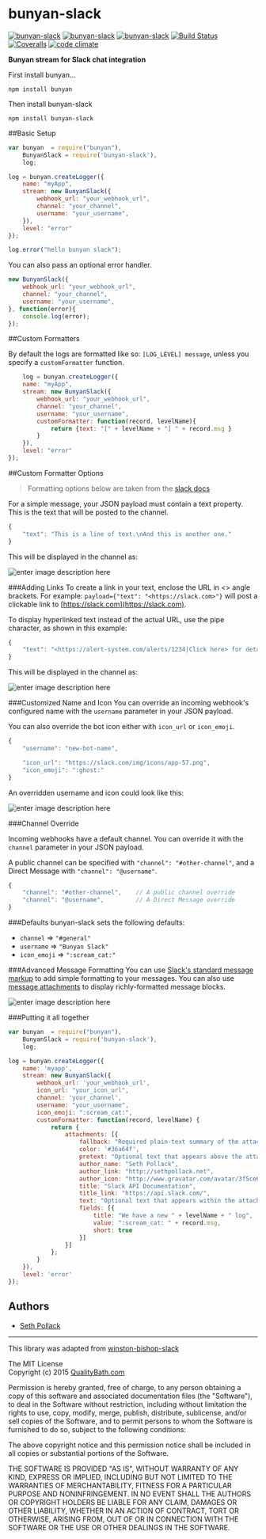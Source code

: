 # bunyan-slack
[![bunyan-slack](http://img.shields.io/npm/v/bunyan-slack.svg?style=flat-square)](https://www.npmjs.com/package/bunyan-slack)
[![bunyan-slack](http://img.shields.io/npm/dm/bunyan-slack.svg?style=flat-square)](https://www.npmjs.com/package/bunyan-slack)
[![bunyan-slack](http://img.shields.io/npm/l/bunyan-slack.svg?style=flat-square)](https://www.npmjs.com/package/bunyan-slack)
[![Build Status](https://img.shields.io/travis/qualitybath/bunyan-slack.svg?style=flat-square)](https://travis-ci.org/qualitybath/bunyan-slack)
[![Coveralls](https://img.shields.io/coveralls/qualitybath/bunyan-slack.svg?style=flat-square)](https://coveralls.io/r/qualitybath/bunyan-slack)
[![code climate](https://img.shields.io/codeclimate/github/qualitybath/bunyan-slack.svg?style=flat-square)](https://codeclimate.com/github/qualitybath/bunyan-slack)

**Bunyan stream for Slack chat integration**

First install bunyan...

```
npm install bunyan
```

Then install bunyan-slack

```
npm install bunyan-slack
```

##Basic Setup

```javascript
var bunyan  = require("bunyan"),
	BunyanSlack = require('bunyan-slack'),
	log;

log = bunyan.createLogger({
	name: "myApp",
	stream: new BunyanSlack({
		webhook_url: "your_webhook_url",
		channel: "your_channel",
		username: "your_username",
	}),
	level: "error"
});

log.error("hello bunyan slack");
```
You can also pass an optional error handler.

```javascript
new BunyanSlack({
	webhook_url: "your_webhook_url",
	channel: "your_channel",
	username: "your_username",
}, function(error){
	console.log(error);
});
```

##Custom Formatters

By default the logs are formatted like so: `[LOG_LEVEL] message`, unless you specify a `customFormatter` function.

```javascript
	log = bunyan.createLogger({
	name: "myApp",
	stream: new BunyanSlack({
		webhook_url: "your_webhook_url",
		channel: "your_channel",
		username: "your_username",
		customFormatter: function(record, levelName){
			return {text: "[" + levelName + "] " + record.msg }
		}
	}),
	level: "error"
});
```
##Custom Formatter Options
> Formatting options below are taken from the [slack docs](https://api.slack.com/incoming-webhooks)

For a simple message, your JSON payload must contain a text property.
This is the text that will be posted to the channel.
```javascript
{
    "text": "This is a line of text.\nAnd this is another one."
}
```

This will be displayed in the channel as:

![enter image description here](https://api.slack.com/img/api/incoming_simple.png)

###Adding Links
To create a link in your text, enclose the URL in <> angle brackets. For example: `payload={"text": "<https://slack.com>"}` will post a clickable link to [https://slack.com](https://slack.com).

To display hyperlinked text instead of the actual URL, use the pipe character, as shown in this example:
```javascript
{
    "text": "<https://alert-system.com/alerts/1234|Click here> for details!"
}
```
This will be displayed in the channel as:

![enter image description here](https://api.slack.com/img/api/incoming_link.png)

###Customized Name and Icon
You can override an incoming webhook's configured name with the `username` parameter in your JSON payload.

You can also override the bot icon either with `icon_url` or `icon_emoji`.

```javascript
{
    "username": "new-bot-name",

    "icon_url": "https://slack.com/img/icons/app-57.png",
    "icon_emoji": ":ghost:"
}
```
An overridden username and icon could look like this:

![enter image description here](https://api.slack.com/img/api/incoming_name_icon.png)

###Channel Override

Incoming webhooks have a default channel. You can override it with the `channel` parameter in your JSON payload.

A public channel can be specified with `"channel": "#other-channel"`, and a Direct Message with `"channel": "@username"`.

```javascript
{
    "channel": "#other-channel",    // A public channel override
    "channel": "@username",         // A Direct Message override
}
```

###Defaults
bunyan-slack sets the following defaults:

*  `channel` => `"#general"`
* `username` => `"Bunyan Slack"`
* `icon_emoji` => `":scream_cat:"`


###Advanced Message Formatting
You can use [Slack's standard message markup](https://api.slack.com/docs/formatting) to add simple formatting to your messages. You can also use [message attachments](https://api.slack.com/docs/attachments) to display richly-formatted message blocks.

![enter image description here](https://api.slack.com/img/api/attachment_fields.png)


###Putting it all together
```javascript
var bunyan  = require("bunyan"),
	BunyanSlack = require('bunyan-slack'),
	log;

log = bunyan.createLogger({
	name: 'myapp',
	stream: new BunyanSlack({
		webhook_url: 'your_webhook_url',
		icon_url: "your_icon_url",
		channel: 'your_channel',
		username: "your_username",
		icon_emoji: ":scream_cat:",
		customFormatter: function(record, levelName) {
			return {
				attachments: [{
					fallback: "Required plain-text summary of the attachment.",
					color: '#36a64f',
					pretext: "Optional text that appears above the attachment block",
					author_name: "Seth Pollack",
					author_link: "http://sethpollack.net",
					author_icon: "http://www.gravatar.com/avatar/3f5ce68fb8b38a5e08e7abe9ac0a34f1?s=200",
					title: "Slack API Documentation",
					title_link: "https://api.slack.com/",
					text: "Optional text that appears within the attachment",
					fields: [{
						title: "We have a new " + levelName + " log",
						value: ":scream_cat: " + record.msg,
						short: true
					}]
				}]
			};
		}
	}),
	level: 'error'
});
```

## Authors
* [Seth Pollack](https://github.com/sethpollack)

***
This library was adapted from  [winston-bishop-slack](https://github.com/lapwinglabs/winston-bishop-slack)

The MIT License  
Copyright (c) 2015 [QualityBath.com](https://www.qualitybath.com/)

Permission is hereby granted, free of charge, to any person obtaining a copy of this software and associated documentation files (the "Software"), to deal in the Software without restriction, including without limitation the rights to use, copy, modify, merge, publish, distribute, sublicense, and/or sell copies of the Software, and to permit persons to whom the Software is furnished to do so, subject to the following conditions:

The above copyright notice and this permission notice shall be included in all copies or substantial portions of the Software.

THE SOFTWARE IS PROVIDED "AS IS", WITHOUT WARRANTY OF ANY KIND, EXPRESS OR IMPLIED, INCLUDING BUT NOT LIMITED TO THE WARRANTIES OF MERCHANTABILITY, FITNESS FOR A PARTICULAR PURPOSE AND NONINFRINGEMENT. IN NO EVENT SHALL THE AUTHORS OR COPYRIGHT HOLDERS BE LIABLE FOR ANY CLAIM, DAMAGES OR OTHER LIABILITY, WHETHER IN AN ACTION OF CONTRACT, TORT OR OTHERWISE, ARISING FROM, OUT OF OR IN CONNECTION WITH THE SOFTWARE OR THE USE OR OTHER DEALINGS IN THE SOFTWARE.


